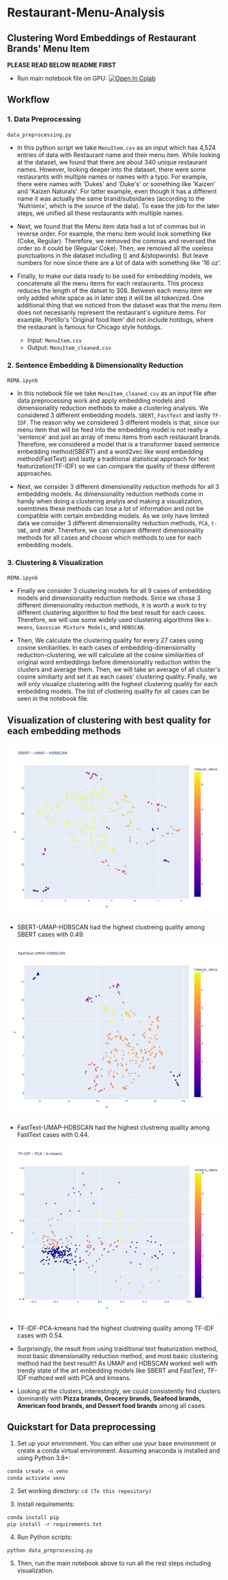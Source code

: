 # Restaurant-Menu-Analysis

## Clustering Word Embeddings of Restaurant Brands' Menu Item
**PLEASE READ BELOW README FIRST**

- Run main notebook file on GPU: [![Open In Colab](https://colab.research.google.com/assets/colab-badge.svg)](https://colab.research.google.com/github/alexdseo/Restaurant-menu-Analysis/blob/master/REMA.ipynb)

## Workflow

### 1. Data Preprocessing

`data_preprocessing.py`

- In this python script we take `MenuItem.csv` as an input which has 4,524 entries of data with Restaurant name and their menu item. While looking at the dataset, we found that there are about 340 unique restaurant names. However, looking deeper into the dataset, there were some restaurants with multiple names or names with a typo. For example, there were names with 'Dukes' and 'Duke's' or something like 'Kaizen' and 'Kaizen Naturals'. For latter example, even though it has a different name it was actually the same brand/subsidaries (according to the 'Nutrionix', which is the source of the data). To ease the job for the later steps, we unified all these restaurants with multiple names.

- Next, we found that the Menu item data had a lot of commas but in reverse order. For example, the menu item would look something like (Coke, Regular). Therefore, we removed the commas and reversed the order so it could be (Regular Coke). Then, we removed all the useless punctuations in the dataset including () and &(stopwords). But leave numbers for now since there are a lot of data with something like '16 oz'. 

- Finally, to make our data ready to be used for embedding models, we concatenate all the menu items for each restaurants. This process reduces the length of the datset to 308. Between each menu item we only added white space as in later step it will be all tokenized. One additional thing that we noticed from the dataset was that the menu item does not necessarily represent the restaurant's signiture items. For example, Portillo's 'Original food Item' did not include hotdogs, where the restaurant is famous for Chicago style hotdogs.

  - Input: `MenuItem.csv`
  - Output: `MenuItem_cleaned.csv`

### 2. Sentence Embedding & Dimensionality Reduction

`REMA.ipynb`

- In this notebook file we take `MenuItem_cleaned.csv` as an input file after data preprocessing work and apply embedding models and dimensionality reduction methods to make a clustering analysis. We considered 3 different embedding models. `SBERT`,  `FastText`  and lastly `TF-IDF`. The reason why we considered 3 different models is that, since our menu item that will be feed into the embedding model is not really a 'sentence' and just an array of menu items from each restaurant brands. Therefore, we considered a model that is a transformer based sentence embedding method(SBERT) and a word2vec like word embedding method(FastText) and lastly a traditional statistical approach for text featurization(TF-IDF) so we can compare the quality of these different approaches.

- Next, we consider 3 different dimensionality reduction methods for all 3 embedding models. As dimensionality reduction methods come in handy when doing a clustering analyis and making a visualization, soemtimes these methods can lose a lot of information and not be compatible with certain embedding models. As we only have limited data we consider 3 different dimensionaility reduction methods, `PCA`, `t-SNE`, and `UMAP`. Therefore, we can compare different dimensionality methods for all cases and choose which methods to use for each embedding models.

### 3. Clustering & Visualization

`REMA.ipynb`

- Finally we consider 3 clustering models for all 9 cases of embedding models and dimensionality reduction methods. Since we chose 3 different dimensionality reduction methods, it is worth a work to try different clustering algorithm to find the best result for each cases. Therefore, we will use some widely used clustering algorithms like `k-means`, `Gaussian Mixture Models`, and `HDBSCAN`.

- Then, We calculate the clustering quality for every 27 cases using cosine similiarities. In each cases of embedding-dimensionality reduction-clustering, we will calculate all the cosine similiarities of original word embeddings before dimensionality reduction within the clusters and average them. Then, we will take an average of all cluster's cosine similiarty and set it as each cases' clustering quality. Finally, we will only visualize clustering with the highest clustering quality for each embedding models. The list of clustering quality for all cases can be seen in the notebook file.

## Visualization of clustering with best quality for each embedding methods

![alt text](https://github.com/alexdseo/Restaurant-Menu-Analysis/blob/master/SBERT.png)

- SBERT-UMAP-HDBSCAN had the highest clustreing quality among SBERT cases with 0.49.


![alt text](https://github.com/alexdseo/Restaurant-Menu-Analysis/blob/master/FastText.png)

- FastText-UMAP-HDBSCAN had the highest clustreing quality among FastText cases with 0.44.

![alt text](https://github.com/alexdseo/Restaurant-Menu-Analysis/blob/master/TF-IDF.png)

- TF-IDF-PCA-kmeans had the highest clustreing quality among TF-IDF cases with 0.54.

- Surprisingly, the result from using traiditional text featurization method, most basic dimensionality reduction method, and most basic clustering method had the best result!! As UMAP and HDBSCAN worked well with trendy state of the art embedding models like SBERT and FastText, TF-IDF mathced well with PCA and kmeans.

- Looking at the clusters, interestingly, we could consistently find clusters dominantly with **Pizza brands, Grocery brands, Seafood brands, American food brands, and Dessert food brands** among all cases.

## Quickstart for Data preprocessing

1. Set up your environment. You can either use your base environment or create a conda virtual environment. Assuming anaconda is installed and using Python 3.8+:


```
conda create -n venv
conda activate venv
```

2. Set working directory:
`cd (To this repository)`

3. Install requirements:
```
conda install pip
pip install -r requirements.txt
```

4. Run Python scripts:
```
python data_preprocessing.py
```

5. Then, run the main notebook above to run all the rest steps including visualization.
